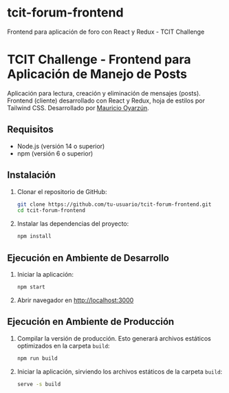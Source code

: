 # tcit-forum-frontend
Frontend para aplicación de foro con React y Redux - TCIT Challenge

# TCIT Challenge - Frontend para Aplicación de Manejo de Posts

Aplicación para lectura, creación y eliminación de mensajes (posts). Frontend (cliente) desarrollado con React y Redux, hoja de estilos por Tailwind CSS.
Desarrollado por [Mauricio Oyarzún](https://github.com/moyarzun).

## Requisitos

- Node.js (versión 14 o superior)
- npm (versión 6 o superior)

## Instalación

1. Clonar el repositorio de GitHub:

    ```bash
    git clone https://github.com/tu-usuario/tcit-forum-frontend.git
    cd tcit-forum-frontend
    ```

2. Instalar las dependencias del proyecto:

    ```bash
    npm install
    ```

## Ejecución en Ambiente de Desarrollo

1. Iniciar la aplicación:

    ```bash
    npm start
    ```

2. Abrir navegador en [http://localhost:3000](http://localhost:3000)

## Ejecución en Ambiente de Producción

1. Compilar la versión de producción. Esto generará archivos estáticos optimizados en la carpeta `build`:

    ```bash
    npm run build
    ```

2. Iniciar la aplicación, sirviendo los archivos estáticos de la carpeta `build`:

    ```bash
    serve -s build
    ```
